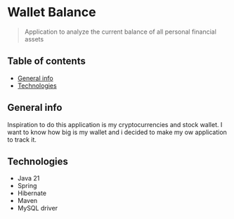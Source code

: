 # Wallet Balance

>Application to analyze the current balance of all personal financial assets


## Table of contents
* [General info](#general-info)
* [Technologies](#technologies)


## General info
Inspiration to do this application is my cryptocurrencies and stock wallet. I want to know how big is my wallet and i decided to make my ow application to track it.

## Technologies
* Java 21
* Spring
* Hibernate
* Maven
* MySQL driver


